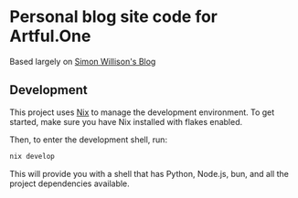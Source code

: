 # Personal blog site code for Artful.One

Based largely on [Simon Willison's Blog](https://github.com/simonw/simonwillisonblog)

## Development

This project uses [Nix](https://nixos.org/) to manage the development environment. To get started, make sure you have Nix installed with flakes enabled.

Then, to enter the development shell, run:

```bash
nix develop
```

This will provide you with a shell that has Python, Node.js, bun, and all the project dependencies available.
